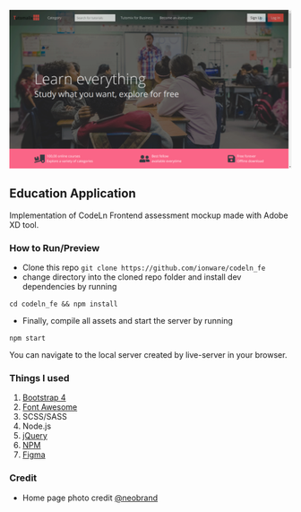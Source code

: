 ![Preview](resources/preview.png)
## Education Application
Implementation of CodeLn Frontend assessment mockup made with Adobe XD tool.

### How to Run/Preview
* Clone this repo 
```git clone https://github.com/ionware/codeln_fe```
* change directory into the cloned repo folder and install dev dependencies by running 
```npm 
cd codeln_fe && npm install
```
* Finally, compile all assets and start the server by running
```npm
npm start
``` 
You can navigate to the local server created by live-server in your browser.
### Things I used
1. [Bootstrap 4](https://getbootstrap.com)
2. [Font Awesome](https://fontawesome.com)
3. SCSS/SASS
4. Node.js
5. [jQuery](https://jquery.com)
6. [NPM](https://npmjs.org)
7. [Figma](https://figma.com)

### Credit
* Home page photo credit [@neobrand](https://unsplash.com/@neonbrand)